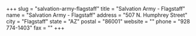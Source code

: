 +++
slug = "salvation-army-flagstaff"
title = "Salvation Army - Flagstaff"
name = "Salvation Army - Flagstaff"
address = "507 N. Humphrey Street"
city = "Flagstaff"
state = "AZ"
postal = "86001"
website = ""
phone = "928 774-1403"
fax = ""
+++
